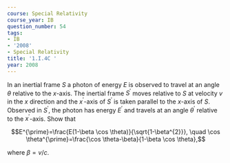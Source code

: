 ```yaml
---
course: Special Relativity
course_year: IB
question_number: 54
tags:
- IB
- '2008'
- Special Relativity
title: '1.I.4C '
year: 2008
---
```



In an inertial frame $S$ a photon of energy $E$ is observed to travel at an angle $\theta$ relative to the $x$-axis. The inertial frame $S^{\prime}$ moves relative to $S$ at velocity $v$ in the $x$ direction and the $x^{\prime}$-axis of $S^{\prime}$ is taken parallel to the $x$-axis of $S$. Observed in $S^{\prime}$, the photon has energy $E^{\prime}$ and travels at an angle $\theta^{\prime}$ relative to the $x^{\prime}$-axis. Show that

$$E^{\prime}=\frac{E(1-\beta \cos \theta)}{\sqrt{1-\beta^{2}}}, \quad \cos \theta^{\prime}=\frac{\cos \theta-\beta}{1-\beta \cos \theta},$$

where $\beta=v / c$.